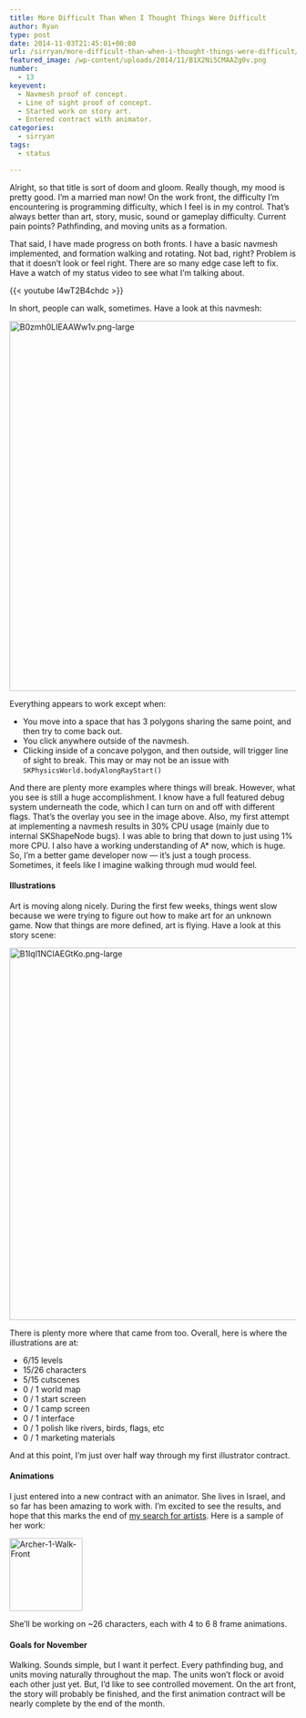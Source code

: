 ```yaml
---
title: More Difficult Than When I Thought Things Were Difficult
author: Ryan
type: post
date: 2014-11-03T21:45:01+00:00
url: /sirryan/more-difficult-than-when-i-thought-things-were-difficult/
featured_image: /wp-content/uploads/2014/11/B1X2Ni5CMAAZg0v.png
number:
  - 13
keyevent:
  - Navmesh proof of concept.
  - Line of sight proof of concept.
  - Started work on story art.
  - Entered contract with animator.
categories:
  - sirryan
tags:
  - status

---
```

Alright, so that title is sort of doom and gloom. Really though, my mood is pretty good. I&#8217;m a married man now! On the work front, the difficulty I&#8217;m encountering is programming difficulty, which I feel is in my control. That&#8217;s always better than art, story, music, sound or gameplay difficulty. Current pain points? Pathfinding, and moving units as a formation.
<!--more-->

That said, I have made progress on both fronts. I have a basic navmesh implemented, and formation walking and rotating. Not bad, right? Problem is that it doesn&#8217;t look or feel right. There are so many edge case left to fix. Have a watch of my status video to see what I&#8217;m talking about.

{{< youtube l4wT2B4chdc >}}

In short, people can walk, sometimes. Have a look at this navmesh:

<div class="inlineimg">
  <img class="alignnone size-full wp-image-1415" src="/wp-content/uploads/2014/11/B0zmh0LIEAAWw1v.png-large.png" alt="B0zmh0LIEAAWw1v.png-large" width="650" />
</div>

Everything appears to work except when:

  * You move into a space that has 3 polygons sharing the same point, and then try to come back out.
  * You click anywhere outside of the navmesh.
  * Clicking inside of a concave polygon, and then outside, will trigger line of sight to break. This may or may not be an issue with `SKPhysicsWorld.bodyAlongRayStart()`

And there are plenty more examples where things will break. However, what you see is still a huge accomplishment. I know have a full featured debug system underneath the code, which I can turn on and off with different flags. That&#8217;s the overlay you see in the image above. Also, my first attempt at implementing a navmesh results in 30% CPU usage (mainly due to internal SKShapeNode bugs). I was able to bring that down to just using 1% more CPU. I also have a working understanding of A* now, which is huge. So, I&#8217;m a better game developer now &#8212; it&#8217;s just a tough process. Sometimes, it feels like I imagine walking through mud would feel.

#### Illustrations

Art is moving along nicely. During the first few weeks, things went slow because we were trying to figure out how to make art for an unknown game. Now that things are more defined, art is flying. Have a look at this story scene:

<div class="inlineimg">
  <img class="alignnone size-full wp-image-1420" src="/wp-content/uploads/2014/11/B1Iql1NCIAEGtKo.png-large.png" alt="B1Iql1NCIAEGtKo.png-large" width="662" height="654"  />
</div>

There is plenty more where that came from too. Overall, here is where the illustrations are at:

  * 6/15 levels
  * 15/26 characters
  * 5/15 cutscenes
  * 0 / 1 world map
  * 0 / 1 start screen
  * 0 / 1 camp screen
  * 0 / 1 interface
  * 0 / 1 polish like rivers, birds, flags, etc
  * 0 / 1 marketing materials

<div>
  And at this point, I&#8217;m just over half way through my first illustrator contract.
</div>

#### Animations

I just entered into a new contract with an animator. She lives in Israel, and so far has been amazing to work with. I&#8217;m excited to see the results, and hope that this marks the end of <a href="http://battleofbrothers.com/sirryan/my-experiences-hiring-an-artist-part-2" target="_blank">my search for artists</a>. Here is a sample of her work:

<div class="inlineimg">
  <img class="alignnone size-full wp-image-1395" src="/wp-content/uploads/2014/11/Archer-1-Walk-Front.gif" alt="Archer-1-Walk-Front" width="128" height="128" s />
</div>

She&#8217;ll be working on ~26 characters, each with 4 to 6 8 frame animations.

#### Goals for November

Walking. Sounds simple, but I want it perfect. Every pathfinding bug, and units moving naturally throughout the map. The units won&#8217;t flock or avoid each other just yet. But, I&#8217;d like to see controlled movement. On the art front, the story will probably be finished, and the first animation contract will be nearly complete by the end of the month.